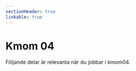 ```yaml
---
sectionHeader: true
linkable: true
---
```

Kmom 04
=========================

Följande delar är relevanta när du jobbar i kmom04.
